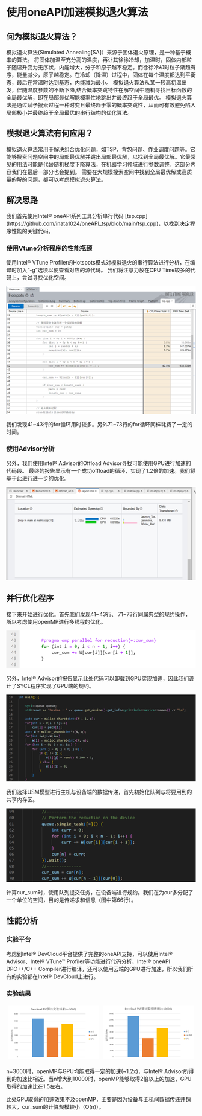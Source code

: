 # 使用oneAPI加速模拟退火算法

## 何为模拟退火算法？

模拟退火算法(Simulated Annealing[SA]）来源于固体退火原理，是一种基于概率的算法。
将固体加温至充分高的温度，再让其徐徐冷却，加温时，固体内部粒子随温升变为无序状，内能增大，分子和原子越不稳定。而徐徐冷却时粒子渐趋有序，能量减少，原子越稳定。在冷却（降温）过程中，固体在每个温度都达到平衡态，最后在常温时达到基态，内能减为最小。
模拟退火算法从某一较高初温出发，伴随温度参数的不断下降,结合概率突跳特性在解空间中随机寻找目标函数的全局最优解，即在局部最优解能概率性地跳出并最终趋于全局最优。
模拟退火算法是通过赋予搜索过程一种时变且最终趋于零的概率突跳性，从而可有效避免陷入局部极小并最终趋于全局最优的串行结构的优化算法。

## 模拟退火算法有何应用？
模拟退火算法常用于解决组合优化问题，如TSP、背包问题、作业调度问题等。它能够搜索问题空间中的局部最优解并跳出局部最优解，以找到全局最优解。它最常见的用法可能是代替随机梯度下降算法，在机器学习领域进行参数调整。这部分内容我们在最后一部分也会提到。
需要在大规模搜索空间中找到全局最优解或高质量的解的问题，都可以考虑模拟退火算法。

## 解决思路
我们首先使用Intel® oneAPI系列工具分析串行代码 [tsp.cpp] (https://github.com/inata1024/oneAPI_tsp/blob/main/tsp.cpp)，以找到决定程序性能的关键代码。

### 使用Vtune分析程序的性能瓶颈
使用Intel® VTune Profiler的Hotspots模式对模拟退火的串行算法进行分析，在编译时加入“-g”选项以便查看对应的源代码。
我们将注意力放在CPU Time较多的代码上，尝试寻找优化空间。

![Alt text](img/image.png)

我们发现41\~43行的for循环用时较多。另外71~73行的for循环同样耗费了一定的时间。

### 使用Advisor分析
另外，我们使用Intel® Advisor的Offload Advisor寻找可能使用GPU进行加速的代码段。
最终的报告显示有一个成功offload的循环，实现了1.2倍的加速。我们将基于此进行进一步的优化。

![Alt text](img/image-1.png)

## 并行优化程序
接下来开始进行优化。首先我们发现41~43行、 71~73行同属典型的规约操作，所以考虑使用openMP进行多线程的优化。

![Alt text](img/image-2.png)

另外，Intel® Advisor的报告显示此处代码可以卸载到GPU实现加速，因此我们设计了SYCL程序实现了GPU端的规约。

![Alt text](img/image-3.png)

我们选择USM模型进行主机与设备端的数据传递，首先初始化队列与将要用到的共享内存区。

![Alt text](img/image-4.png)

计算cur_sum时，使用队列提交任务，在设备端进行规约。我们在为cur多分配了一个单位的空间，目的是传递求和信息（图中第66行）。

## 性能分析

### 实验平台
考虑到Intel® DevCloud平台提供了完整的oneAPI支持，可以使用Intel® Advisor、Intel® VTune™ Profiler等功能进行代码分析，Intel® oneAPI DPC++/C++ Compiler进行编译，还可以使用云端的GPU进行加速，所以我们所有的实验都在Intel® DevCloud上进行。

### 实验结果
<div style="display: flex;">
    <div style="flex: 50%; padding: 5px;">
        <img src="img/image-5.png" alt="Image 5">
    </div>
    <div style="flex: 50%; padding: 5px;">
        <img src="img/image-6.png" alt="Image 6">
    </div>
</div>

n=3000时，openMP与GPU均能取得一定的加速(~1.2x)，与Intel® Advisor所得到的加速比相近。当n增大到10000时，openMP能够取得2倍以上的加速，GPU取得的加速比在1.5左右。

此处GPU取得的加速效果不及openMP，主要是因为设备与主机间数据传递开销较大，cur_sum的计算规模较小（O(n)）。

